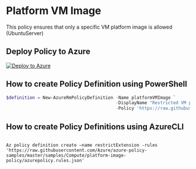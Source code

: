 # Platform VM Image

This policy ensures that only a specific VM platform image is allowed (UbuntuServer)

## Deploy Policy to Azure

[![Deploy to Azure](http://azuredeploy.net/deploybutton.png)](https://portal.azure.com/?feature.customportal=false&microsoft_azure_policy=true#blade/Microsoft_Azure_Policy/CreatePolicyDefinitionBlade)

## How to create Policy Definition using PowerShell

````powershell
$definition = New-AzureRmPolicyDefinition -Name platformVMImage `
                                          -DisplayName "Restricted VM platform image usage" `
                                          -Policy 'https://raw.githubusercontent.com/Azure/azure-policy-samples/master/samples/Compute/platform-image-policy/azurepolicy.rules.json'
````

## How to create Policy Definitions using AzureCLI

````cli

Az policy definition create –name restrictExtension -rules 'https://raw.githubusercontent.com/Azure/azure-policy-samples/master/samples/Compute/platform-image-policy/azurepolicy.rules.json'

````
